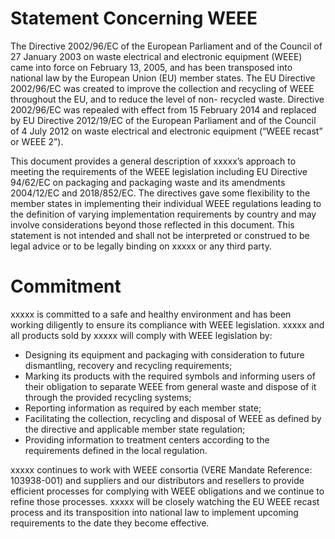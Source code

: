 # Statement Concerning WEEE

The Directive 2002/96/EC of the European Parliament and of the Council of 27
January 2003 on waste electrical and electronic equipment (WEEE) came into force
on February 13, 2005, and has been transposed into national law by the European
Union (EU) member states. The EU Directive 2002/96/EC was created to improve the
collection and recycling of WEEE throughout the EU, and to reduce the level of non-
recycled waste. Directive 2002/96/EC was repealed with effect from 15 February
2014 and replaced by EU Directive 2012/19/EC of the European Parliament and of
the Council of 4 July 2012 on waste electrical and electronic equipment (“WEEE
recast” or WEEE 2”).

This document provides a general description of xxxxx’s approach to meeting the
requirements of the WEEE legislation including EU Directive 94/62/EC on packaging
and packaging waste and its amendments 2004/12/EC and 2018/852/EC. The
directives gave some flexibility to the member states in implementing their individual
WEEE regulations leading to the definition of varying implementation requirements
by country and may involve considerations beyond those reflected in this document.
This statement is not intended and shall not be interpreted or construed to be legal
advice or to be legally binding on xxxxx or any third party.

# Commitment
xxxxx is committed to a safe and healthy environment and has been working
diligently to ensure its compliance with WEEE legislation. xxxxx and all products
sold by xxxxx will comply with WEEE legislation by:
-  Designing its equipment and packaging with consideration to future dismantling,
recovery and recycling requirements;
- Marking its products with the required symbols and informing users of their
obligation to separate WEEE from general waste and dispose of it through the
provided recycling systems;
- Reporting information as required by each member state;
- Facilitating the collection, recycling and disposal of WEEE as defined by the
directive and applicable member state regulation;
- Providing information to treatment centers according to the requirements defined
in the local regulation.

xxxxx continues to work with WEEE consortia (VERE Mandate Reference:
103938-001) and suppliers and our distributors and resellers to provide efficient
processes for complying with WEEE obligations and we continue to refine those
processes. xxxxx will be closely watching the EU WEEE recast process and its
transposition into national law to implement upcoming requirements to the date they
become effective.
